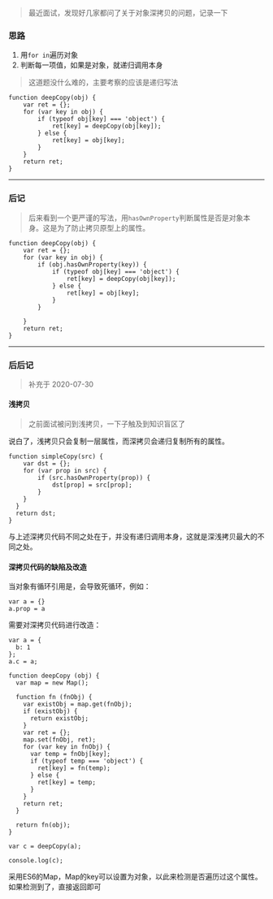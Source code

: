 > 最近面试，发现好几家都问了关于对象深拷贝的问题，记录一下

### 思路
1. 用`for in`遍历对象
2. 判断每一项值，如果是对象，就递归调用本身

> 这道题没什么难的，主要考察的应该是递归写法

```
function deepCopy(obj) {
	var ret = {};
	for (var key in obj) {
		if (typeof obj[key] === 'object') {
			ret[key] = deepCopy(obj[key]);
		} else {
			ret[key] = obj[key];
		}
	}
	return ret;
}
```
-----------------------

### 后记

> 后来看到一个更严谨的写法，用`hasOwnProperty`判断属性是否是对象本身。这是为了防止拷贝原型上的属性。
```
function deepCopy(obj) {
	var ret = {};
	for (var key in obj) {
		if (obj.hasOwnProperty(key)) {
			if (typeof obj[key] === 'object') {
				ret[key] = deepCopy(obj[key]);
			} else {
				ret[key] = obj[key];
			}	
		}
		
	}
	return ret;
}
```

-------------------

### 后后记

> 补充于 2020-07-30

#### 浅拷贝

> 之前面试被问到浅拷贝，一下子触及到知识盲区了

说白了，浅拷贝只会复制一层属性，而深拷贝会递归复制所有的属性。

```
function simpleCopy(src) {
    var dst = {};
    for (var prop in src) {
        if (src.hasOwnProperty(prop)) {
            dst[prop] = src[prop];
        }
    }
  }
  return dst;
}
```

与上述深拷贝代码不同之处在于，并没有递归调用本身，这就是深浅拷贝最大的不同之处。

#### 深拷贝代码的缺陷及改造

当对象有循环引用是，会导致死循环，例如：
```
var a = {}
a.prop = a
```
需要对深拷贝代码进行改造：

```
var a = {
  b: 1
};
a.c = a;

function deepCopy (obj) {
  var map = new Map();

  function fn (fnObj) {
    var existObj = map.get(fnObj);
    if (existObj) {
      return existObj;
    }
    var ret = {};
    map.set(fnObj, ret);
    for (var key in fnObj) {
      var temp = fnObj[key];
      if (typeof temp === 'object') {
        ret[key] = fn(temp);
      } else {
        ret[key] = temp;
      }
    }
    return ret;
  }

  return fn(obj);
}

var c = deepCopy(a);

console.log(c);
```

采用ES6的Map，Map的key可以设置为对象，以此来检测是否遍历过这个属性。如果检测到了，直接返回即可

